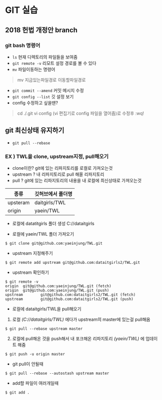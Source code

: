 # GIT 실습
## 2018 헌법 개정안 branch

### git bash 명령어
* `ls` 현재 디렉토리의 파일들을 보여줌
* `git remote -v` 리모트 설정 경로를 볼 수 있다
* `mv` 파일이동하는 명령어 
> mv 지금있는파일경로 이동할파일경로
* `git commit --amend` 커밋 메시지 수정
* `git config --list` 깃 설정 보기
* config 수정하고 싶을땐?
> cd ./.git
> vi config (vi 편집기로 config 파일을 열어줌)로 수정후 :wq!


## git 최신상태 유지하기
* `git pull --rebase` 

### EX ) TWL을 clone, upstream지정, pull해오기

* clone이란? git에 있는 리파지토리를 로컬로 가져오는것
* upstream ? 내 리파지토리로 pull 해올 리파지토리
* pull ? git에 있는 리파지토리의 내용을 내 로컬에 최신상태로 가져오는것

종류 | 깃허브에서 폴더명
--- | ---
upsteram | daitgirls/TWL
origin | yaein/TWL

* 로컬에 datatitgirls 폴더 생성
C://dataitgirls

* 로컬에 yaein/TWL 폴더 가져오기
```
$ git clone git@github.com:yaeinjung/TWL.git
```

* upstream 지정해주기
```
$ git remote add upstream git@github.com:dataitgirls2/TWL.git
```
* upstream 확인하기
```
$ git remote -v
origin  git@github.com:yaeinjung/TWL.git (fetch)
origin  git@github.com:yaeinjung/TWL.git (push)
upstream        git@github.com:dataitgirls2/TWL.git (fetch)
upstream        git@github.com:dataitgirls2/TWL.git (push)
```

* 로컬에 dataitgirls/TWL을 pull해오기
1. 로컬 _(C://dataitgirls/TWL)_ 에다가 upstream의 master에 있는걸 pull해옴
```
$ git pull --rebase upstream master
```
2. 로컬에 pull해온 것을 push해서 내 포크해온 리파지토리 _(yaein/TWL)_ 에 업데이트 해줌
```
$ git push -u origin master
```


* git pull이 안될때
```
$ git pull --rebase --autostash upstream master
```
* add할 파일이 여러개일때
```
$ git add .
```
